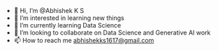 - 👋 Hi, I’m @Abhishek K S
- 👀 I’m interested in learning new things
- 🌱 I’m currently learning Data Science
- 💞️ I’m looking to collaborate on Data Science and Generative AI work
- 📫 How to reach me abhishekks1617@gmail.com

<!---
abhishekks16/abhishekks16 is a ✨ special ✨ repository because its `README.md` (this file) appears on your GitHub profile.
You can click the Preview link to take a look at your changes.
--->

